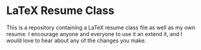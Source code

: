 # LaTeX Resume Class

This is a repository containing a LaTeX resume class file as well as my own resume.
I encourage anyone and everyone to use it an extend it, and I would love to hear
about any of the changes you make. 
